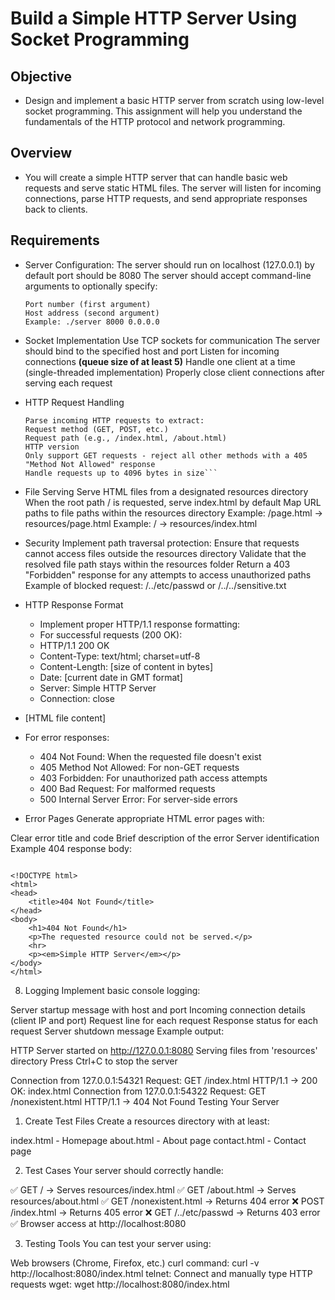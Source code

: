 # Build a Simple HTTP Server Using Socket Programming

## Objective

- Design and implement a basic HTTP server from scratch using low-level socket programming. This assignment will help
  you understand the fundamentals of the HTTP protocol and network programming.

## Overview

- You will create a simple HTTP server that can handle basic web requests and serve static HTML files. The server will
  listen for incoming connections, parse HTTP requests, and send appropriate responses back to clients.

## Requirements

- Server Configuration:
  The server should run on localhost (127.0.0.1) by default port should be 8080
  The server should accept command-line arguments to optionally specify:
  ```
  Port number (first argument)
  Host address (second argument)
  Example: ./server 8000 0.0.0.0
  ```
- Socket Implementation
  Use TCP sockets for communication
  The server should bind to the specified host and port
  Listen for incoming connections **(queue size of at least 5)**
  Handle one client at a time (single-threaded implementation)
  Properly close client connections after serving each request
- HTTP Request Handling
  ```
  Parse incoming HTTP requests to extract:
  Request method (GET, POST, etc.)
  Request path (e.g., /index.html, /about.html)
  HTTP version
  Only support GET requests - reject all other methods with a 405 "Method Not Allowed" response
  Handle requests up to 4096 bytes in size```

- File Serving
  Serve HTML files from a designated resources directory
  When the root path / is requested, serve index.html by default
  Map URL paths to file paths within the resources directory
  Example: /page.html → resources/page.html
  Example: / → resources/index.html
- Security
  Implement path traversal protection: Ensure that requests cannot access files outside the resources directory
  Validate that the resolved file path stays within the resources folder
  Return a 403 "Forbidden" response for any attempts to access unauthorized paths
  Example of blocked request: /../etc/passwd or /../../sensitive.txt
- HTTP Response Format
    - Implement proper HTTP/1.1 response formatting:
    - For successful requests (200 OK):
    - HTTP/1.1 200 OK
    - Content-Type: text/html; charset=utf-8
    - Content-Length: [size of content in bytes]
    - Date: [current date in GMT format]
    - Server: Simple HTTP Server
    - Connection: close

- [HTML file content]
- For error responses:
    - 404 Not Found: When the requested file doesn't exist
    - 405 Method Not Allowed: For non-GET requests
    - 403 Forbidden: For unauthorized path access attempts
    - 400 Bad Request: For malformed requests
    - 500 Internal Server Error: For server-side errors

- Error Pages
  Generate appropriate HTML error pages with:

Clear error title and code
Brief description of the error
Server identification
Example 404 response body:

```

<!DOCTYPE html>
<html>
<head>
    <title>404 Not Found</title>
</head>
<body>
    <h1>404 Not Found</h1>
    <p>The requested resource could not be served.</p>
    <hr>
    <p><em>Simple HTTP Server</em></p>
</body>
</html>
```

8. Logging
   Implement basic console logging:

Server startup message with host and port
Incoming connection details (client IP and port)
Request line for each request
Response status for each request
Server shutdown message
Example output:

HTTP Server started on http://127.0.0.1:8080
Serving files from 'resources' directory
Press Ctrl+C to stop the server

Connection from 127.0.0.1:54321
Request: GET /index.html HTTP/1.1
-> 200 OK: index.html
Connection from 127.0.0.1:54322
Request: GET /nonexistent.html HTTP/1.1
-> 404 Not Found
Testing Your Server

1. Create Test Files
   Create a resources directory with at least:

index.html - Homepage
about.html - About page
contact.html - Contact page

2. Test Cases
   Your server should correctly handle:

✅ GET / → Serves resources/index.html
✅ GET /about.html → Serves resources/about.html
✅ GET /nonexistent.html → Returns 404 error
❌ POST /index.html → Returns 405 error
❌ GET /../etc/passwd → Returns 403 error
✅ Browser access at http://localhost:8080

3. Testing Tools
   You can test your server using:

Web browsers (Chrome, Firefox, etc.)
curl command: curl -v http://localhost:8080/index.html
telnet: Connect and manually type HTTP requests
wget: wget http://localhost:8080/index.html